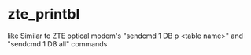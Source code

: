 # zte_printbl
like Similar to ZTE optical modem's "sendcmd 1 DB p &lt;table name>" and "sendcmd 1 DB all" commands
